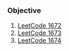 ### Objective

1. [LeetCode 1672](./algorithm/LeetCode1672.kt)
2. [LeetCode 1673](./algorithm/LeetCode1673.kt)
3. [LeetCode 1674](./algorithm/LeetCode1674.kt)